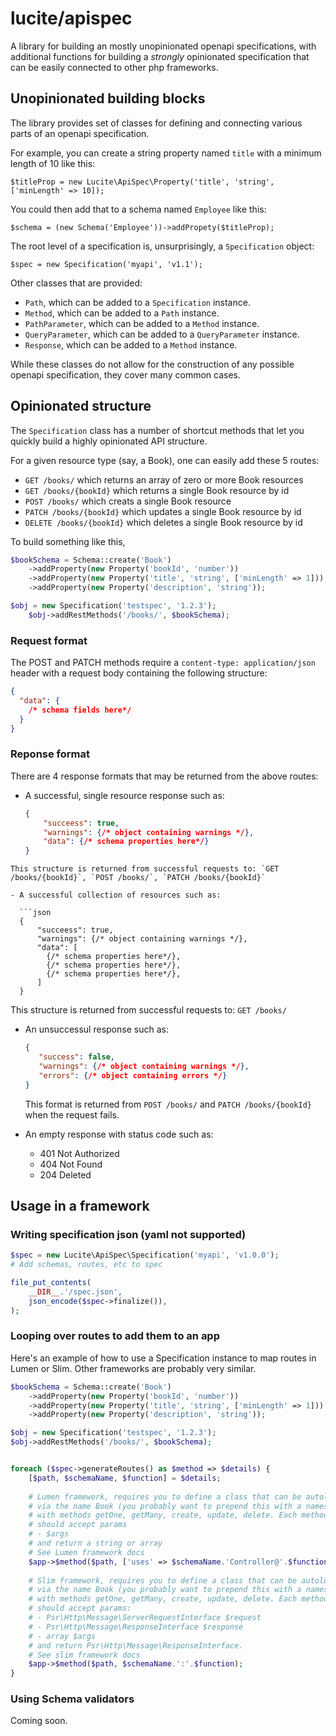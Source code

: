 # lucite/apispec
A library for building an mostly unopinionated openapi specifications, with additional functions for building a *strongly* opinionated specification that can be easily connected to other php frameworks.

## Unopinionated building blocks

The library provides set of classes for defining and connecting various parts of an openapi specification.

For example, you can create a string property named `title` with a minimum length of 10 like this:

`$titleProp = new Lucite\ApiSpec\Property('title', 'string', ['minLength' => 10]);`

You could then add that to a schema named `Employee` like this:

`$schema = (new Schema('Employee'))->addPropety($titleProp);`

The root level of a specification is, unsurprisingly, a `Specification` object:

`$spec = new Specification('myapi', 'v1.1');`

Other classes that are provided:

- `Path`, which can be added to a `Specification` instance.
- `Method`, which can be added to a `Path` instance.
- `PathParameter`, which can be added to a `Method` instance.
- `QueryParameter`, which can be added to a `QueryParameter` instance.
- `Response`, which can be added to a `Method` instance.

While these classes do not allow for the construction of any possible openapi specification, they cover many common cases.

## Opinionated structure

The `Specification` class has a number of shortcut methods that let you quickly build a highly opinionated API structure.

For a given resource type (say, a Book), one can easily add these 5 routes:

- `GET /books/` which returns an array of zero or more Book resources
- `GET /books/{bookId}` which returns a single Book resource by id
- `POST /books/` which creats a single Book resource
- `PATCH /books/{bookId}` which updates a single Book resource by id
- `DELETE /books/{bookId}` which deletes a single Book resource by id

To build something like this,

```php
$bookSchema = Schema::create('Book')
    ->addProperty(new Property('bookId', 'number'))
    ->addProperty(new Property('title', 'string', ['minLength' => 1]))
    ->addProperty(new Property('description', 'string'));

$obj = new Specification('testspec', '1.2.3');
    $obj->addRestMethods('/books/', $bookSchema);
```

### Request format

The POST and PATCH methods require a `content-type: application/json` header with a request body containing the following structure:

```json
{
  "data": {
    /* schema fields here*/
  }
}
```

### Reponse format

There are 4 response formats that may be returned from the above routes:

- A successful, single resource response such as:

  ```json
  {
	  "succeess": true,
	  "warnings": {/* object containing warnings */},
	  "data": {/* schema properties here*/}
  }
```
This structure is returned from successful requests to: `GET /books/{bookId}`, `POST /books/`, `PATCH /books/{bookId}`

- A successful collection of resources such as:

  ```json
  {
	  "succeess": true,
	  "warnings": {/* object containing warnings */},
	  "data": [
		{/* schema properties here*/},
		{/* schema properties here*/},
		{/* schema properties here*/},
	  ]
  }
```
This structure is returned from successful requests to: `GET /books/`

- An unsuccessul response such as:

  ```json
  {
     "success": false,
     "warnings": {/* object containing warnings */},
     "errors": {/* object containing errors */}
  }
  ```
  This format is returned from `POST /books/` and `PATCH /books/{bookId}` when the request fails.

- An empty response with status code such as:
  - 401 Not Authorized
  - 404 Not Found
  - 204 Deleted


## Usage in a framework

### Writing specification json (yaml not supported)

```php
$spec = new Lucite\ApiSpec\Specification('myapi', 'v1.0.0');
# Add schemas, routes, etc to spec

file_put_contents(
    __DIR__.'/spec.json',
    json_encode($spec->finalize()),
);
```

### Looping over routes to add them to an app

Here's an example of how to use a Specification instance to map routes in Lumen or Slim. Other frameworks are probably very similar.

```php
$bookSchema = Schema::create('Book')
    ->addProperty(new Property('bookId', 'number'))
    ->addProperty(new Property('title', 'string', ['minLength' => 1]))
    ->addProperty(new Property('description', 'string'));

$obj = new Specification('testspec', '1.2.3');
$obj->addRestMethods('/books/', $bookSchema);


foreach ($spec->generateRoutes() as $method => $details) {
    [$path, $schemaName, $function] = $details;
    
    # Lumen framework, requires you to define a class that can be autoloaded
    # via the name Book (you probably want to prepend this with a namespace)
    # with methods getOne, getMany, create, update, delete. Each method
    # should accept params
    # - $args
    # and return a string or array
    # See Lumen framework docs
    $app->$method($path, ['uses' => $schemaName.'Controller@'.$function]);
    
    # Slim framework, requires you to define a class that can be autoloaded
    # via the name Book (you probably want to prepend this with a namespace)
    # with methods getOne, getMany, create, update, delete. Each method
    # should accept params:
    # - Psr\Http\Message\ServerRequestInterface $request
    # - Psr\Http\Message\ResponseInterface $response
    # - array $args
    # and return Psr\Http\Message\ResponseInterface.
    # See slim framework docs
    $app->$method($path, $schemaName.':'.$function);
}
```
### Using Schema validators

Coming soon.

